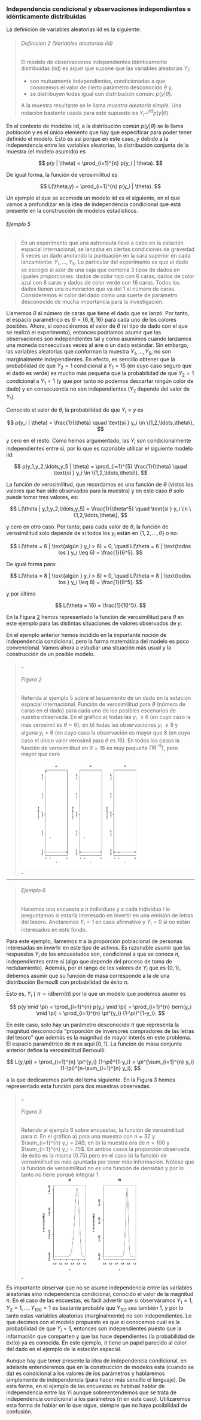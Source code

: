 ### Independencia condicional y observaciones independientes e idénticamente distribuidas

La definición de variables aleatorias iid es la siguiente:

>###### Definición 2 (Variables aleatorias iid)
>El modelo de observaciones independientes idénticamente distribuidas (iid) es aquel que supone que las variables aleatorias $Y_i$:
>
>- son mutuamente independientes, condicionadas a que conocemos el valor de cierto parámetro desconocido $\theta$ y,
>- se distribuyen todas igual con distribución común: $p(y | \theta)$.
>
>A la muestra resultante se le llama _muestra aleatoria simple_. Una notación bastante usada para este supuesto es $Y_i \sim^{iid} p(y | \theta)$.

En el contexto de modelos iid, a la distribución común $p(y | \theta)$ se le llama _población_ y es el único elemento que hay que especificar para poder tener definido el modelo. Esto es así porque en este caso, y debido a la independencia entre las variables aleatorias, la distribución conjunta de la muestra (el modelo asumido) es

$$
p(y | \theta) = \prod_{i=1}^{n} p(y_i | \theta).
$$

De igual forma, la función de verosimilitud es

$$
L(\theta,y) = \prod_{i=1}^{n} p(y_i | \theta).
$$

Un ejemplo al que se acomoda un modelo iid es el siguiente, en el que vamos a profundizar en la idea de independencia condicional que está presente en la construcción de modelos estadísticos.

###### Ejemplo 5

>En un experimento que una astronauta llevó a cabo en la estación espacial internacional, se lanzaba en ciertas condiciones de gravedad 5 veces un dado anotando la puntuación en la cara superior en cada lanzamiento: $Y_1, \ldots, Y_5$. Lo particular del experimento es que el dado se escogió al azar de una caja que contenía 3 tipos de dados en iguales proporciones: dados de color rojo con 6 caras; dados de color azul con 8 caras y dados de color verde con 16 caras. Todos los dados tienen una numeración que va del 1 al número de caras. Consideremos el color del dado como una suerte de parámetro desconocido de mucha importancia para la investigación.

Llamemos $\theta$ al número de caras que tiene el dado que se lanzó. Por tanto, el espacio paramétrico es $\Theta = \{6,8,16\}$ para cada uno de los colores posibles. Ahora, si conociéramos el valor de $\theta$ (el tipo de dado con el que se realizó el experimento), entonces podríamos asumir que las observaciones son independientes tal y como asumimos cuando lanzamos una moneda consecutivas veces al aire o un dado estándar. Sin embargo, las variables aleatorias que conforman la muestra $Y_1, \ldots, Y_5$, no son marginalmente independientes. En efecto, es sencillo obtener que la probabilidad de que $Y_2 = 1$ condicional a $Y_1 = 15$ (en cuyo caso seguro que el dado es verde) es mucho más pequeña que la probabilidad de que $Y_2 = 1$ condicional a $Y_1 = 1$ (y que por tanto no podemos descartar ningún color de dado) y en consecuencia no son independientes ($Y_2$ depende del valor de $Y_1$).

Conocido el valor de $\theta$, la probabilidad de que $Y_i = y$ es

$$
p(y_i | \theta) = \frac{1}{\theta} \quad \text{si } y_i \in \{1,2,\ldots,\theta\},
$$

y cero en el resto. Como hemos argumentado, las $Y_i$ son condicionalmente independientes entre sí, por lo que es razonable utilizar el siguiente modelo iid:

$$
p(y_1,y_2,\ldots,y_5 | \theta) = \prod_{i=1}^{5} \frac{1}{\theta} \quad \text{si } y_i \in \{1,2,\ldots,\theta\}.
$$

La función de verosimilitud, que recordamos es una función de $\theta$ (vistos los valores que han sido observados para la muestra) y en este caso $\theta$ solo puede tomar tres valores, es:

$$
L(\theta | y_1,y_2,\ldots,y_5) = \frac{1}{\theta^5} \quad \text{si } y_i \in \{1,2,\ldots,\theta\},
$$

y cero en otro caso. Por tanto, para cada valor de $\theta$, la función de verosimilitud solo depende de si todos los $y_i$ están en $\{1,2,\ldots,\theta\}$ o no:

$$
L(\theta = 6 | \text{algún } y_i > 6) = 0, \quad L(\theta = 6 | \text{todos los } y_i \leq 6) = \frac{1}{6^5}.
$$

De igual forma para:

$$
L(\theta = 8 | \text{algún } y_i > 8) = 0, \quad L(\theta = 8 | \text{todos los } y_i \leq 8) = \frac{1}{8^5}.
$$

y por último

$$
L(\theta = 16) = \frac{1}{16^5}.
$$

En la Figura [2]() hemos representado la función de verosimilitud para $\theta$ en este ejemplo para las distintas situaciones de valores observados de $y$.

En el ejemplo anterior hemos incidido en la importante noción de independencia condicional, pero la forma matemática del modelo es poco convencional. Vamos ahora a estudiar una situación más usual y la construcción de un posible modelo.

> _
> ###### Figura 2  
> Referida al ejemplo 5 sobre el lanzamiento de un dado en la estación espacial internacional. Función de verosimilitud para $\theta$ (número de caras en el dado) para cada uno de los posibles escenarios de nuestra observada. En el gráfico a) todas las $y_i$ $\leq 6$ (en cuyo caso la más verosímil es $\theta = 6$); en b) todas las observaciones $y_i$ $\leq 8$ y alguna $y_i > 6$ (en cuyo caso la observación es mayor que $8$ (en cuyo caso el único valor verosímil para $\theta$ es $16$). En todos los casos la función de verosimilitud en $\theta = 16$ es muy pequeña $(16^{-5})$, pero mayor que cero
>
>
>![](../img/4.png)
>_

---

> ###### Ejemplo 6
>
>Hacemos una encuesta a $n$ individuos y a cada individuo $i$ le preguntamos si estaría interesado en invertir en una emisión de letras del tesoro. Anotaremos $Y_i = 1$ en caso afirmativo y $Y_i = 0$ si no están interesados en este fondo.
>

Para este ejemplo, llamemos $\pi$ a la proporción poblacional de personas interesadas en invertir en este tipo de activos. Es razonable asumir que las respuestas $Y_i$ de los encuestados son, condicional a que se conoce $\pi$, independientes entre sí (algo que depende del proceso de toma de reclutamiento). Además, por el rango de los valores de $Y_i$ que es $\{0,1\}$, debemos asumir que su función de masa corresponde a la de una distribución Bernoulli con probabilidad de éxito $\pi$.

Esto es, $Y_i \mid \pi \sim \text{id} bern(\pi)$ por lo que un modelo que podemos asumir es

$$
p(y \mid \pi) = \prod_{i=1}^{n} p(y_i \mid \pi) = \prod_{i=1}^{n} bern(y_i \mid \pi) = \prod_{i=1}^{n} \pi^{y_i} (1-\pi)^{1-y_i}.
$$

En este caso, solo hay un parámetro desconocido $\pi$ que representa la magnitud desconocida "proporción de inversores compradores de las letras del tesoro" que además es la magnitud de mayor interés en este problema. El espacio paramétrico de $\pi$ es aquí $[0,1]$. La función de masa conjunta anterior define la verosimilitud Bernoulli:

$$
L(y,\pi) = \prod_{i=1}^{n} \pi^{y_i} (1-\pi)^{1-y_i} = \pi^{\sum_{i=1}^{n} y_i} (1-\pi)^{n-\sum_{i=1}^{n} y_i},
$$

a la que dedicaremos parte del tema siguiente. En la Figura 3 hemos representado esta función para dos muestras observadas.

> _
> ###### Figura 3
> Referido al ejemplo 6 sobre encuestas, la función de verosimilitud para $\pi$. En el gráfico a) para una muestra con $n = 32$ y $\sum_{i=1}^{n} y_i = 24$; en b) la muestra era de $n = 100$ y $\sum_{i=1}^{n} y_i = 75$. En ambos casos la proporción observada de éxito es la misma (0.75) pero en el caso b) la función de verosimilitud es más apuntada por tener más información. Nótese que la función de verosimilitud no es una función de densidad y por lo tanto no tiene porqué integrar 1
> ![](../img/5.png)
> _


Es importante observar que no se asume independencia entre las variables aleatorias sino independencia condicional, conocido el valor de la magnitud $\pi$. En el caso de las encuestas, es fácil advertir que si observáramos $Y_1 = 1, Y_2 = 1, \ldots, Y_{100} = 1$ es bastante probable que $Y_{101}$ sea también 1, y por lo tanto estas variables aleatorias (marginalmente) no son independientes. Lo que decimos con el modelo propuesto es que si conocemos cuál es la probabilidad de que $Y_i = 1$, entonces son independientes puesto que la información que comparten y que las hace dependientes (la probabilidad de éxito) ya es conocida. En este ejemplo, $\pi$ tiene un papel parecido al color del dado en el ejemplo de la estación espacial.

Aunque hay que tener presente la idea de independencia condicional, en adelante entenderemos que en la construcción de modelos esta (cuando se da) es condicional a los valores de los parámetros y hablaremos simplemente de independencia (para hacer más sencillo el lenguaje). De esta forma, en el ejemplo de las encuestas es habitual hablar de independencia entre las Yi aunque sobreentendemos que se trata de independencia condicional a los parámetros ($\pi$ en este caso). Utilizaremos esta forma de hablar en lo que sigue, siempre que no haya posibilidad de confusión.

